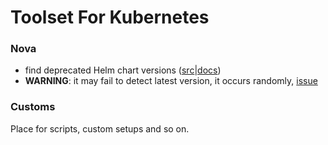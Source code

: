 # Toolset For Kubernetes

### Nova

- find deprecated Helm chart versions ([src](https://github.com/FairwindsOps/nova)|[docs](https://nova.docs.fairwinds.com/))
- __WARNING__: it may fail to detect latest version, it occurs randomly, [issue](https://github.com/FairwindsOps/nova/issues/20)


### Customs

Place for scripts, custom setups and so on.
